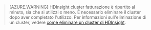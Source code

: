 

> [AZURE.WARNING] HDInsight cluster fatturazione è ripartito al minuto, sia che si utilizzi o meno. È necessario eliminare il cluster dopo aver completato l'utilizzo. Per informazioni sull'eliminazione di un cluster, vedere [come eliminare un cluster di HDInsight](../articles/hdinsight/hdinsight-delete-cluster.md).

